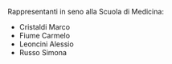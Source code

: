 Rappresentanti in seno alla Scuola di Medicina:  
- Cristaldi Marco  
- Fiume Carmelo  
- Leoncini Alessio  
- Russo Simona  
